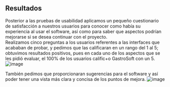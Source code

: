 ## Resultados
Posterior a las pruebas de usabilidad aplicamos un pequeño cuestionario de satisfacción a nuestros usuarios para conocer como había su experiencia al usar el software, así como para saber que aspectos podrían mejorarse si se desea continuar con el proyecto.  
Realizamos cinco preguntas a los usuarios referentes a las interfaces que acababan de probar, y pedimos que las calificaran en un rango del 1 al 5; obtuvimos resultados positivos, pues en cada uno de los aspectos que se les pidió evaluar, el 100% de los usuarios 
calific+o GastroSoft con un 5.
![image](https://github.com/user-attachments/assets/7b9c3cc4-60e7-4a83-a972-680f202a21b8)

También pedimos que proporcionaran sugerencias para el software y así poder tener una vista más clara y concisa de los puntos de mejora.
![image](https://github.com/user-attachments/assets/f6539cb0-fa3f-4c16-8bc4-b06694a8d6b8)

